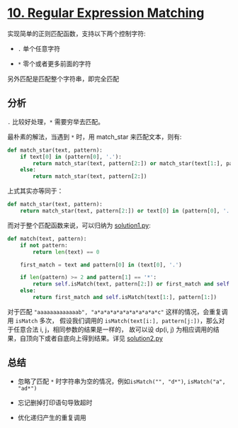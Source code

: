 # [10. Regular Expression Matching](https://leetcode.com/problems/regular-expression-matching/)

实现简单的正则匹配函数，支持以下两个控制字符:

- `.` 单个任意字符

- `*` 零个或者更多前面的字符

另外匹配是匹配整个字符串，即完全匹配

## 分析

`.` 比较好处理，`*` 需要穷举去匹配。

最朴素的解法，当遇到 `*` 时，用 match_star 来匹配文本，则有:

```python
def match_star(text, pattern):
    if text[0] in (pattern[0], '.'):
        return match_star(text, pattern[2:]) or match_star(text[1:], pattern)
    else:
        return match_star(text, pattern[2:])
```

上式其实亦等同于：

```python
def match_star(text, pattern):
    return match_star(text, pattern[2:]) or text[0] in (pattern[0], '.') and match_star(text[1:], pattern)
```

而对于整个匹配函数来说，可以归纳为 [solution1.py](solution1.py):

```python
def match(text, pattern):
    if not pattern:
        return len(text) == 0

    first_match = text and pattern[0] in (text[0], '.')

    if len(pattern) >= 2 and pattern[1] == '*':
        return self.isMatch(text, pattern[2:]) or first_match and self.isMatch(text[1:], pattern)
    else:
        return first_match and self.isMatch(text[1:], pattern[1:])
```

对于匹配 `"aaaaaaaaaaaaab", "a*a*a*a*a*a*a*a*a*a*c"` 这样的情况，会重复调用 `isMatch` 多次，
假设我们调用的 `isMatch(text[i:], pattern[j:])`，那么对于任意合法 i, j，相同参数的结果是一样的，
故可以设 dp(i, j) 为相应调用的结果，自顶向下或者自底向上得到结果。详见 [solution2.py](solution2.py)

## 总结

- 忽略了匹配 `*` 时字符串为空的情况，例如`isMatch("", "d*")`, `isMatch("a", "ad*")`

- 忘记删掉打印语句导致超时

- 优化递归产生的重复调用

